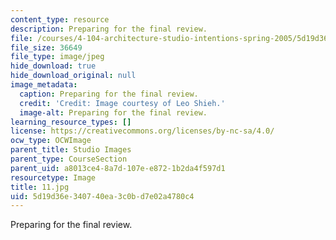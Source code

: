 ```yaml
---
content_type: resource
description: Preparing for the final review.
file: /courses/4-104-architecture-studio-intentions-spring-2005/5d19d36e340740ea3c0bd7e02a4780c4_11.jpg
file_size: 36649
file_type: image/jpeg
hide_download: true
hide_download_original: null
image_metadata:
  caption: Preparing for the final review.
  credit: 'Credit: Image courtesy of Leo Shieh.'
  image-alt: Preparing for the final review.
learning_resource_types: []
license: https://creativecommons.org/licenses/by-nc-sa/4.0/
ocw_type: OCWImage
parent_title: Studio Images
parent_type: CourseSection
parent_uid: a8013ce4-8a7d-107e-e872-1b2da4f597d1
resourcetype: Image
title: 11.jpg
uid: 5d19d36e-3407-40ea-3c0b-d7e02a4780c4
---
```

Preparing for the final review.